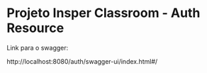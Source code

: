 # Projeto Insper Classroom - Auth Resource

Link para o swagger:

http://localhost:8080/auth/swagger-ui/index.html#/
